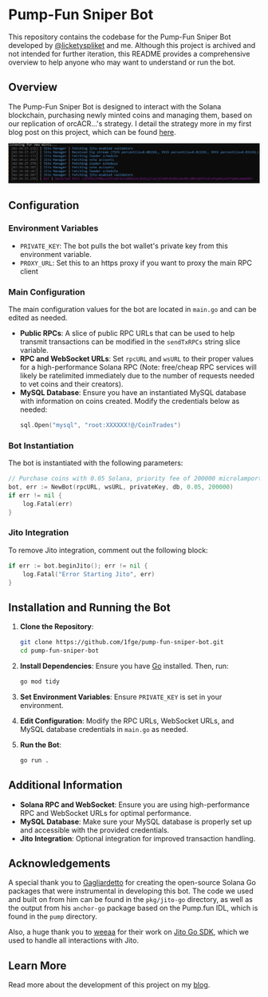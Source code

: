 
# Pump-Fun Sniper Bot

This repository contains the codebase for the Pump-Fun Sniper Bot developed by [@licketyspliket](https://www.twitter.com/licketyspliket) and me. Although this project is archived and not intended for further iteration, this README provides a comprehensive overview to help anyone who may want to understand or run the bot.

## Overview

The Pump-Fun Sniper Bot is designed to interact with the Solana blockchain, purchasing newly minted coins and managing them, based on our replication of orcACR...'s strategy. I detail the strategy more in my first blog post on this project, which can be found [here](https://www.mikem.codes/if-you-aint-first-youre-last-2/).

![Bot Startup](images/bot-running.jpg)
## Configuration

### Environment Variables

- `PRIVATE_KEY`: The bot pulls the bot wallet's private key from this environment variable.
- `PROXY_URL`: Set this to an https proxy if you want to proxy the main RPC client

### Main Configuration

The main configuration values for the bot are located in `main.go` and can be edited as needed.

- **Public RPCs**: A slice of public RPC URLs that can be used to help transmit transactions can be modified in the `sendTxRPCs` string slice variable.
- **RPC and WebSocket URLs**: Set `rpcURL` and `wsURL` to their proper values for a high-performance Solana RPC (Note: free/cheap RPC services will likely be ratelimited immediately due to the number of requests needed to vet coins and their creators).
- **MySQL Database**: Ensure you have an instantiated MySQL database with information on coins created. Modify the credentials below as needed:
  ```go
  sql.Open("mysql", "root:XXXXXX!@/CoinTrades")
  ```

### Bot Instantiation

The bot is instantiated with the following parameters:

```go
// Purchase coins with 0.05 Solana, priority fee of 200000 microlamports
bot, err := NewBot(rpcURL, wsURL, privateKey, db, 0.05, 200000)
if err != nil {
    log.Fatal(err)
}
```
### Jito Integration

To remove Jito integration, comment out the following block:

```go
if err := bot.beginJito(); err != nil {
    log.Fatal("Error Starting Jito", err)
}
```

## Installation and Running the Bot

1. **Clone the Repository**:
    ```sh
    git clone https://github.com/1fge/pump-fun-sniper-bot.git
    cd pump-fun-sniper-bot
    ```

2. **Install Dependencies**:
    Ensure you have [Go](https://go.dev/doc/install) installed. Then, run:
    ```sh
    go mod tidy
    ```

3. **Set Environment Variables**:
    Ensure `PRIVATE_KEY` is set in your environment.

4. **Edit Configuration**:
    Modify the RPC URLs, WebSocket URLs, and MySQL database credentials in `main.go` as needed.

5. **Run the Bot**:
    ```sh
    go run .
    ```

## Additional Information

- **Solana RPC and WebSocket**: Ensure you are using high-performance RPC and WebSocket URLs for optimal performance.
- **MySQL Database**: Make sure your MySQL database is properly set up and accessible with the provided credentials.
- **Jito Integration**: Optional integration for improved transaction handling.

## Acknowledgements

A special thank you to [Gagliardetto](https://www.github.com/Gagliardetto) for creating the open-source Solana Go packages that were instrumental in developing this bot. The code we used and built on from him can be found in the `pkg/jito-go` directory, as well as the output from his `anchor-go` package based on the Pump.fun IDL, which is found in the `pump` directory.

Also, a huge thank you to [weeaa](https://www.github.com/weeaa) for their work on [Jito Go SDK](https://www.github.com/weeaa/jito-go), which we used to handle all interactions with Jito.

## Learn More

Read more about the development of this project on my [blog](https://www.mikem.codes/if-you-aint-first-youre-last-reverse-engineering-a-leading-pump-fun-sniper-bot-part-2/).
